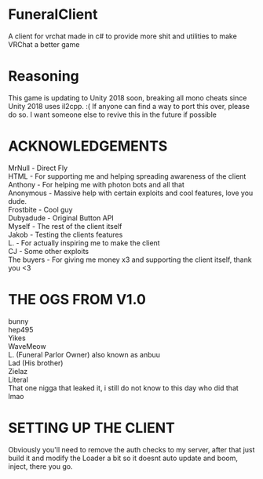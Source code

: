 # FuneralClient
 A client for vrchat made in c# to provide more shit and utilities to make VRChat a better game <br />
 
 # Reasoning
 This game is updating to Unity 2018 soon, breaking all mono cheats since Unity 2018 uses il2cpp. :( 
 If anyone can find a way to port this over, please do so. I want someone else to revive this in the future if possible

# ACKNOWLEDGEMENTS
 MrNull - Direct Fly <br />
 HTML - For supporting me and helping spreading awareness of the client <br />
 Anthony - For helping me with photon bots and all that <br />
 Anonymous - Massive help with certain exploits and cool features, love you dude. <br />
 Frostbite - Cool guy <br />
 Dubyadude - Original Button API <br />
 Myself - The rest of the client itself <br />
 Jakob - Testing the clients features <br />
 L. - For actually inspiring me to make the client <br />
 CJ - Some other exploits <br />
 The buyers - For giving me money x3 and supporting the client itself, thank you <3 <br />
# THE OGS FROM V1.0
  bunny <br />
  hep495 <br />
  Yikes <br />
  WaveMeow <br />
  L. (Funeral Parlor Owner) also known as anbuu <br />
  Lad (His brother) <br />
  Zielaz <br />
  Literal <br />
  That one nigga that leaked it, i still do not know to this day who did that lmao <br />
  
  # SETTING UP THE CLIENT
  Obviously you'll need to remove the auth checks to my server, after that just build it and modify the Loader a bit so it doesnt auto  update and boom, inject, there you go. 
